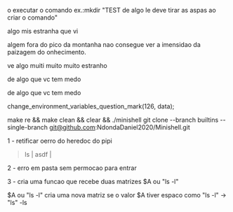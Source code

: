 o executar o comando
ex.:mkdir "TEST de algo le deve tirar as aspas ao criar o comando"

algo mis estranha que vi

algem fora do pico da montanha nao consegue ver a imensidao da paizagem do onhecimento.

ve algo muiti muito muito estranho

de algo que vc tem medo

de algo que vc tem medo

change_environment_variables_question_mark(126, data);

make re && make clean && clear && ./minishell
git clone --branch builtins --single-branch git@github.com:NdondaDaniel2020/Minishell.git


1 - retificar oerro do heredoc do pipi
> ls |
> asdf |
>

2 - erro em pasta sem permocao para entrar

3 - cria uma funcao que recebe duas matrizes $A ou "ls -l"

$A ou "ls -l"
cria uma nova matriz
se o valor $A tiver espaco como "ls -l" -> "ls" -ls



